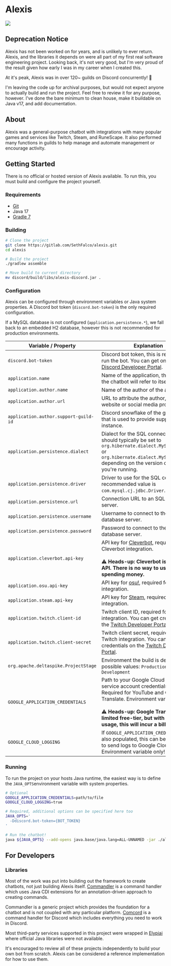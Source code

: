 # Alexis

[![](https://gitlab.com/SethFalco/alexis/badges/main/pipeline.svg)](https://gitlab.com/SethFalco/alexis)

## Deprecation Notice

Alexis has not been worked on for years, and is unlikely to ever return. Alexis, and the libraries it depends on were all part of my first real software engineering project. Looking back, it's not very good, but I'm very proud of the result given how early I was in my career when I created this.

At it's peak, Alexis was in over 120~ guilds on Discord concurrently! 🎉

I'm leaving the code up for archival purposes, but would not expect anyone to actually build and run the project. Feel free to review it for any purpose, however. I've done the bare minimum to clean house, make it buildable on Java v17, and add documentation.

## About

Alexis was a general-purpose chatbot with integrations with many popular games and services like Twitch, Steam, and RuneScape. It also performed many functions in guilds to help manage and automate management or encourage activity.

## Getting Started

There is no official or hosted version of Alexis available. To run this, you must build and configure the project yourself.

### Requirements

* [Git](https://git-scm.com)
* Java 17
* [Gradle 7](https://gradle.org)

### Building

```sh
# Clone the project
git clone https://gitlab.com/SethFalco/alexis.git
cd alexis

# Build the project
./gradlew assemble

# Move build to current directory
mv discord/build/libs/alexis-discord.jar .
```

### Configuration

Alexis can be configured through environment variables or Java system properties. A Discord bot token (`discord.bot-token`) is the only required configuration.

If a MySQL database is not configured (`application.persistence.*`), we fall back to an embedded H2 database, however this is not recommended for production environments.

|Variable / Property|Explanation|
|---|---|
|`discord.bot-token`|Discord bot token, this is required to run the bot. You can get one from the [Discord Developer Portal](https://discord.com/developers/docs/intro). |
|`application.name`|Name of the application, this is how the chatbot will refer to itself.|
|`application.author.name`|Name of the author of the application.|
|`application.author.url`|URL to attribute the author, like a website or social media profile.|
|`application.author.support-guild-id`|Discord snowflake of the guild/server that is used to provide support for this instance.|
|`application.persistence.dialect`|Dialect for the SQL connection, this should typically be set to `org.hibernate.dialect.MySQL57Dialect` or `org.hibernate.dialect.MySQL8Dialect` depending on the version of MySQL you're running.|
|`application.persistence.driver`|Driver to use for the SQL connection, recommended value is `com.mysql.cj.jdbc.Driver`.|
|`application.persistence.url`|Connection URL to an SQL database server.|
|`application.persistence.username`|Username to connect to the SQL database server.|
|`application.persistence.password`|Password to connect to the SQL database server.|
|`application.cleverbot.api-key`|API key for [Cleverbot](https://www.cleverbot.com/api/), required for Cleverbot integration.<br><br>⚠️ **Heads-up: Cleverbot is a billed API. There is no way to use it without spending money.**|
|`application.osu.api-key`|API key for [osu!](https://osu.ppy.sh/docs/index.html), required for osu! integration.|
|`application.steam.api-key`|API key for [Steam](https://steamcommunity.com/dev), required for Steam integration.|
|`application.twitch.client-id`|Twitch client ID, required for Twitch integration. You can get credentials on the [Twitch Developer Portal](https://dev.twitch.tv/).|
|`application.twitch.client-secret`|Twitch client secret, required for Twitch integration. You can get credentials on the [Twitch Developer Portal](https://dev.twitch.tv/).|
|`org.apache.deltaspike.ProjectStage`|Environment the build is deployed to, possible values: `Production`, `Development`|
|`GOOGLE_APPLICATION_CREDENTIALS`|Path to your Google Cloud Platform service account credentials file. Required for YouTube and Google Translate. Environment variable only! <br><br>⚠️ **Heads-up: Google Translate has a limited free-tier, but with enough usage, this will incur a bill.**|
|`GOOGLE_CLOUD_LOGGING`|If `GOOGLE_APPLICATION_CREDENTIALS` is also populated, this can be set to `true` to send logs to Google Cloud Logging. Environment variable only! |

### Running

To run the project on your hosts Java runtime, the easiest way is to define the `JAVA_OPTS`environment variable with system properties.

```sh
# Optional
GOOGLE_APPLICATION_CREDENTIALS=path/to/file
GOOGLE_CLOUD_LOGGING=true

# Required, additional options can be specified here too
JAVA_OPTS='
  -Ddiscord.bot-token={BOT_TOKEN}
'

# Run the chatbot!
java ${JAVA_OPTS} --add-opens java.base/java.lang=ALL-UNNAMED -jar ./alexis-discord.jar
```

## For Developers

### Libraries

Most of the work was put into building out the framework to create chatbots, not just building Alexis itself. [Commandler](https://gitlab.com/SethFalco/commandler) is a command handler which uses 
Java CDI extensions for an annotation-driven approach to creating commands.

Commandler is a generic project which provides the foundation for a chatbot and is not coupled with any particular platform. [Comcord](https://gitlab.com/SethFalco/comcord) is a command handler for Discord which includes everything you need to work in Discord.

Most third-party services supported in this project were wrapped in [Elypiai](https://gitlab.com/SethFalco/elypiai) where official Java libraries were not available.

It's encouraged to review all of these projects independently to build your own bot from scratch. Alexis can be considered a reference implementation for how to use them.

